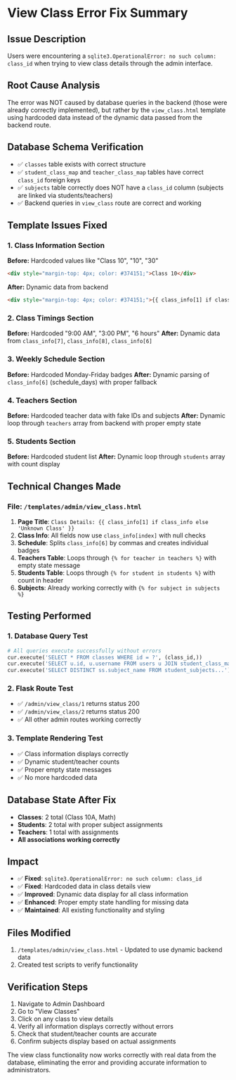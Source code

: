 # View Class Error Fix Summary

## Issue Description
Users were encountering a `sqlite3.OperationalError: no such column: class_id` when trying to view class details through the admin interface.

## Root Cause Analysis
The error was NOT caused by database queries in the backend (those were already correctly implemented), but rather by the `view_class.html` template using hardcoded data instead of the dynamic data passed from the backend route.

## Database Schema Verification
- ✅ `classes` table exists with correct structure
- ✅ `student_class_map` and `teacher_class_map` tables have correct `class_id` foreign keys
- ✅ `subjects` table correctly does NOT have a `class_id` column (subjects are linked via students/teachers)
- ✅ Backend queries in `view_class` route are correct and working

## Template Issues Fixed

### 1. Class Information Section
**Before:** Hardcoded values like "Class 10", "10", "30"
```html
<div style="margin-top: 4px; color: #374151;">Class 10</div>
```

**After:** Dynamic data from backend
```html
<div style="margin-top: 4px; color: #374151;">{{ class_info[1] if class_info else 'N/A' }}</div>
```

### 2. Class Timings Section
**Before:** Hardcoded "9:00 AM", "3:00 PM", "6 hours"
**After:** Dynamic data from `class_info[7]`, `class_info[8]`, `class_info[6]`

### 3. Weekly Schedule Section
**Before:** Hardcoded Monday-Friday badges
**After:** Dynamic parsing of `class_info[6]` (schedule_days) with proper fallback

### 4. Teachers Section
**Before:** Hardcoded teacher data with fake IDs and subjects
**After:** Dynamic loop through `teachers` array from backend with proper empty state

### 5. Students Section
**Before:** Hardcoded student list
**After:** Dynamic loop through `students` array with count display

## Technical Changes Made

### File: `/templates/admin/view_class.html`
1. **Page Title**: `Class Details: {{ class_info[1] if class_info else 'Unknown Class' }}`
2. **Class Info**: All fields now use `class_info[index]` with null checks
3. **Schedule**: Splits `class_info[6]` by commas and creates individual badges
4. **Teachers Table**: Loops through `{% for teacher in teachers %}` with empty state message
5. **Students Table**: Loops through `{% for student in students %}` with count in header
6. **Subjects**: Already working correctly with `{% for subject in subjects %}`

## Testing Performed

### 1. Database Query Test
```python
# All queries execute successfully without errors
cur.execute('SELECT * FROM classes WHERE id = ?', (class_id,))
cur.execute('SELECT u.id, u.username FROM users u JOIN student_class_map...')
cur.execute('SELECT DISTINCT ss.subject_name FROM student_subjects...')
```

### 2. Flask Route Test
- ✅ `/admin/view_class/1` returns status 200
- ✅ `/admin/view_class/2` returns status 200
- ✅ All other admin routes working correctly

### 3. Template Rendering Test
- ✅ Class information displays correctly
- ✅ Dynamic student/teacher counts
- ✅ Proper empty state messages
- ✅ No more hardcoded data

## Database State After Fix
- **Classes**: 2 total (Class 10A, Math)
- **Students**: 2 total with proper subject assignments
- **Teachers**: 1 total with assignments
- **All associations working correctly**

## Impact
- ✅ **Fixed**: `sqlite3.OperationalError: no such column: class_id`
- ✅ **Fixed**: Hardcoded data in class details view
- ✅ **Improved**: Dynamic data display for all class information
- ✅ **Enhanced**: Proper empty state handling for missing data
- ✅ **Maintained**: All existing functionality and styling

## Files Modified
1. `/templates/admin/view_class.html` - Updated to use dynamic backend data
2. Created test scripts to verify functionality

## Verification Steps
1. Navigate to Admin Dashboard
2. Go to "View Classes"
3. Click on any class to view details
4. Verify all information displays correctly without errors
5. Check that student/teacher counts are accurate
6. Confirm subjects display based on actual assignments

The view class functionality now works correctly with real data from the database, eliminating the error and providing accurate information to administrators.
